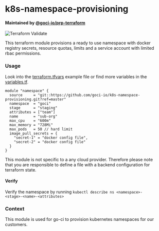 # k8s-namespace-provisioning

#### Maintained by [@goci-io/prp-terraform](https://github.com/orgs/goci-io/teams/prp-terraform)

![Terraform Validate](https://github.com/goci-io/k8s-namespace-provisioning/workflows/Terraform%20Validate/badge.svg)

This terraform module provisions a ready to use namespace with docker registry secrets, resource quotas, limits and a service account with limited rbac permissions.

### Usage

Look into the [terraform.tfvars](terraform.tfvars.example) example file or find more variables in the [variables.tf](variables.tf).

```hcl
module "namespace" {
  source     = "git::https://github.com/goci-io/k8s-namespace-provisioning.git?ref=master"
  namespace  = "goci"
  stage      = "staging"
  attributes = ["team"]
  name       = "sub-org"
  max_cpu    = "600m"
  max_memory = "728Mi"
  max_pods   = 50 // hard limit
  image_pull_secrets = {
    "secret-1" = "docker config file",
    "secret-2" = "docker config file"
  }
}
```

This module is not specific to a any cloud provider. Therefore please note that you are responsible to define a file with a backend configuration for terraform state. 

#### Verify

Verify the namespace by running `kubectl describe ns <namespace>-<stage>-<name>-<attributes>`

### Context

This module is used for go-ci to provision kubernetes namespaces for our customers.

